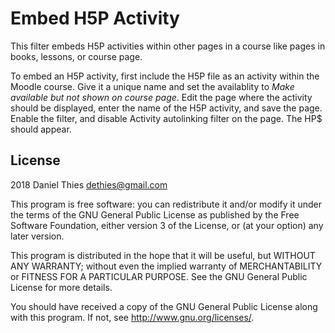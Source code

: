 # Embed H5P Activity #

This filter embeds H5P activities within other pages in a course like pages in books, lessons, or course page.

To embed an H5P activity, first include the H5P file as an activity within the Moodle course. Give it a unique name and set the availablity to *Make available but not shown on course page*. Edit the page where the activity should be displayed, enter the name of the H5P activity, and save the page. Enable the filter, and disable Activity autolinking filter on the page. The HP$ should appear.

## License ##

2018 Daniel Thies <dethies@gmail.com>

This program is free software: you can redistribute it and/or modify it under
the terms of the GNU General Public License as published by the Free Software
Foundation, either version 3 of the License, or (at your option) any later
version.

This program is distributed in the hope that it will be useful, but WITHOUT ANY
WARRANTY; without even the implied warranty of MERCHANTABILITY or FITNESS FOR A
PARTICULAR PURPOSE.  See the GNU General Public License for more details.

You should have received a copy of the GNU General Public License along with
this program.  If not, see <http://www.gnu.org/licenses/>.
